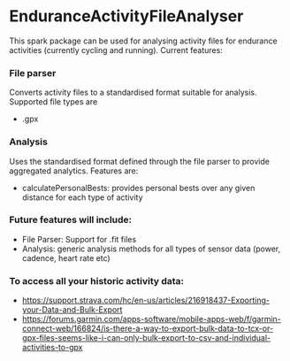 # EnduranceActivityFileAnalyser

This spark package can be used for analysing activity files for endurance activities (currently cycling and running). Current features:

### File parser
Converts activity files to a standardised format suitable for analysis. Supported file types are
  - .gpx

### Analysis
 Uses the standardised format defined through the file parser to provide aggregated analytics. Features are:
  - calculatePersonalBests: provides personal bests over any given distance for each type of activity

### Future features will include:
  - File Parser: Support for .fit files
  - Analysis: generic analysis methods for all types of sensor data (power, cadence, heart rate etc)

### To access all your historic activity data: 
  - https://support.strava.com/hc/en-us/articles/216918437-Exporting-your-Data-and-Bulk-Export
  - https://forums.garmin.com/apps-software/mobile-apps-web/f/garmin-connect-web/166824/is-there-a-way-to-export-bulk-data-to-tcx-or-gpx-files-seems-like-i-can-only-bulk-export-to-csv-and-individual-activities-to-gpx
